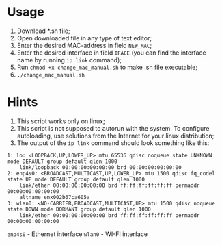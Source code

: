 # Usage
1. Download *.sh file;
2. Open downloaded file in any type of text editor;
3. Enter the desired MAC-address in field `NEW_MAC`;
4. Enter the desired interface in field `IFACE` (you can find the interface name by running `ip link` command);
5. Run `chmod +x change_mac_manual.sh` to make .sh file executable;
6. `./change_mac_manual.sh`

# Hints
1. This script works only on linux;
2. This script is not supposed to autorun with the system. To configure autoloading, use solutions from the Internet for your linux distribution;
3. The output of the `ip link` command should look something like this:
```
1: lo: <LOOPBACK,UP,LOWER_UP> mtu 65536 qdisc noqueue state UNKNOWN mode DEFAULT group default qlen 1000
    link/loopback 00:00:00:00:00:00 brd 00:00:00:00:00:00
2: enp4s0: <BROADCAST,MULTICAST,UP,LOWER_UP> mtu 1500 qdisc fq_codel state UP mode DEFAULT group default qlen 1000
    link/ether 00:00:00:00:00:00 brd ff:ff:ff:ff:ff:ff permaddr 00:00:00:00:00:00
    altname enx002b67ca605a
3: wlan0: <NO-CARRIER,BROADCAST,MULTICAST,UP> mtu 1500 qdisc noqueue state DOWN mode DORMANT group default qlen 1000
    link/ether 00:00:00:00:00:00 brd ff:ff:ff:ff:ff:ff permaddr 00:00:00:00:00:00
```
`enp4s0` - Ethernet interface
`wlan0` - WI-FI interface